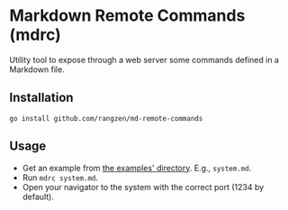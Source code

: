 # Markdown Remote Commands (mdrc)

Utility tool to expose through a web server some commands defined in a Markdown file.

## Installation

```shell
go install github.com/rangzen/md-remote-commands
```

## Usage

* Get an example from [the examples' directory](http://github.com/rangzen/md-remote-commands/examples). E.g., `system.md`.
* Run `mdrc system.md`.
* Open your navigator to the system with the correct port (1234 by default).